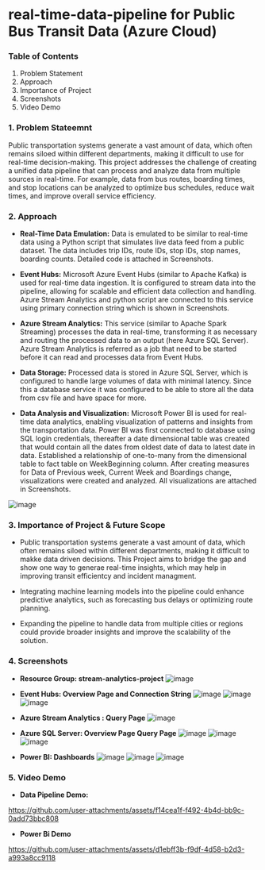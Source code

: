 # real-time-data-pipeline for Public Bus Transit Data (Azure Cloud)
### Table of Contents
1. Problem Statement
2. Approach
3. Importance of Project
4. Screenshots
5. Video Demo

### 1. Problem Stateemnt
Public transportation systems generate a vast amount of data, which often remains siloed within different departments, making it difficult to use for real-time decision-making. This project addresses the challenge of creating a unified data pipeline that can process and analyze data from multiple sources in real-time. For example, data from bus routes, boarding times, and stop locations can be analyzed to optimize bus schedules, reduce wait times, and improve overall service efficiency.

### 2. Approach
- **Real-Time Data Emulation:** Data is emulated to be similar to real-time data using a Python script that simulates live data feed from a public dataset. The data includes trip IDs, route IDs, stop IDs, stop names, boarding counts. Detailed code is attached in Screenshots.
  
- **Event Hubs:** Microsoft Azure Event Hubs (similar to Apache Kafka) is used for real-time data ingestion. It is configured to stream data into the pipeline, allowing for scalable and efficient data collection and handling. Azure Stream Analytics and python script are connected to this service using primary connection string which is shown in Screenshots.
  
-	**Azure Stream Analytics:** This service (similar to Apache Spark Streaming) processes the data in real-time, transforming it as necessary and routing the processed data to an output (here Azure SQL Server). Azure Stream Analytics is referred as a job that need to be started before it can read and processes data from Event Hubs.

-	**Data Storage:** Processed data is stored in Azure SQL Server, which is configured to handle large volumes of data with minimal latency. Since this a database service it was configured to be able to store all the data from csv file and have space for more.

-	**Data Analysis and Visualization:** Microsoft Power BI is used for real-time data analytics, enabling visualization of patterns and insights from the transportation data. Power BI was first connected to database using SQL login credentials, thereafter a date dimensional table was created that would contain all the dates from oldest date of data to latest date in data. Established a relationship of one-to-many from the dimensional table to fact table on WeekBeginning column. After creating measures for Data of Previous week, Current Week and Boardings change, visualizations were created and analyzed. All visualizations are attached in Screenshots.

![image](https://github.com/user-attachments/assets/2ae97011-f149-4a31-9c97-619073e909e6)


### 3. Importance of Project & Future Scope
- Public transportation systems generate a vast amount of data, which often remains siloed within different departments, making it difficult to makke data driven decisions. This Project aims to bridge the gap and show one way to generae real-time insights, which may help in improving transit efficientcy and incident managment.

- Integrating machine learning models into the pipeline could enhance predictive analytics, such as forecasting bus delays or optimizing route planning.

- Expanding the pipeline to handle data from multiple cities or regions could provide broader insights and improve the scalability of the solution.

### 4. Screenshots

- **Resource Group: stream-analytics-project**
![image](https://github.com/user-attachments/assets/3ff8952f-05c2-4a6c-a186-2e5d3fc78fd6)

- **Event Hubs: Overview Page and Connection String**
![image](https://github.com/user-attachments/assets/343b7072-0398-4e68-90f3-685d2ee9b9a8)
![image](https://github.com/user-attachments/assets/797561ee-8288-4a8e-8736-e3d148b2ba27)
![image](https://github.com/user-attachments/assets/f40f3002-dc5d-4da7-b68f-ecadb8ed5d72)

- **Azure Stream Analytics : Query Page**
![image](https://github.com/user-attachments/assets/a595b3a5-f5d7-4e64-a5d4-655ae9147e95)

- **Azure SQL Server: Overview Page Query Page**
![image](https://github.com/user-attachments/assets/3aceeb83-1c1f-4075-ac25-3eb417dc7702)
![image](https://github.com/user-attachments/assets/00fe8682-1927-481f-a9ae-30ce046c29bf)
![image](https://github.com/user-attachments/assets/9bdd9364-a9db-4257-b869-7ce61c2f0d8f)

- **Power BI: Dashboards**
![image](https://github.com/user-attachments/assets/064f3a89-2699-4b44-a888-a40569f28575)
![image](https://github.com/user-attachments/assets/8114e071-8263-429a-929a-a8abca2ecfc0)
![image](https://github.com/user-attachments/assets/d2542c6e-8790-42ea-bb25-623324199dd2)


### 5. Video Demo

- **Data Pipeline Demo:**

https://github.com/user-attachments/assets/f14cea1f-f492-4b4d-bb9c-0add73bbc808


- **Power Bi Demo**

https://github.com/user-attachments/assets/d1ebff3b-f9df-4d58-b2d3-a993a8cc9118

